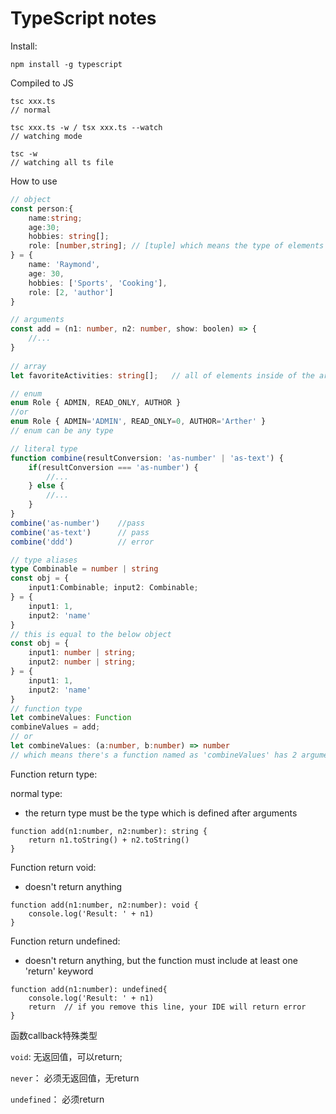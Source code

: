 # TypeScript notes

Install: 

```
npm install -g typescript
```



Compiled to JS 

```
tsc xxx.ts
// normal

tsc xxx.ts -w / tsx xxx.ts --watch
// watching mode

tsc -w
// watching all ts file
```



How to use

```typescript
// object
const person:{
    name:string;
    age:30;
    hobbies: string[];
    role: [number,string]; // [tuple] which means the type of elements inside is fixed.
} = {
    name: 'Raymond',
    age: 30,
    hobbies: ['Sports', 'Cooking'],
    role: [2, 'author']
}

// arguments
const add = (n1: number, n2: number, show: boolen) => {
    //...
}
    
// array
let favoriteActivities: string[];	// all of elements inside of the array should be string type

// enum
enum Role { ADMIN, READ_ONLY, AUTHOR }
//or
enum Role { ADMIN='ADMIN', READ_ONLY=0, AUTHOR='Arther' }
// enum can be any type

// literal type
function combine(resultConversion: 'as-number' | 'as-text') {
    if(resultConversion === 'as-number') {
        //...
    } else {
        //...
    }
}
combine('as-number')	//pass
combine('as-text')		// pass
combine('ddd')			// error

// type aliases
type Combinable = number | string
const obj = {
    input1:Combinable; input2: Combinable;
} = {
    input1: 1,
    input2: 'name' 
}
// this is equal to the below object
const obj = {
    input1: number | string;
    input2: number | string;
} = {
    input1: 1,
    input2: 'name'
}
// function type
let combineValues: Function
combineValues = add;
// or
let combineValues: (a:number, b:number) => number
// which means there's a function named as 'combineValues' has 2 arguments,  types of both the first argument and the second argument are number and the return type is number as well.
```



Function return type:

normal type:

- the return type must be the type which is defined after arguments

```react
function add(n1:number, n2:number): string {
    return n1.toString() + n2.toString()
}
```

Function return void:

- doesn't return anything

```react
function add(n1:number, n2:number): void {
    console.log('Result: ' + n1)
}
```

Function return undefined: 

- doesn't return anything, but the function must include at least one 'return' keyword

```react
function add(n1:number): undefined{
    console.log('Result: ' + n1)
    return	// if you remove this line, your IDE will return error
}
```

函数callback特殊类型

`void`: 无返回值，可以return;

`never`： 必须无返回值，无return

`undefined`： 必须return

